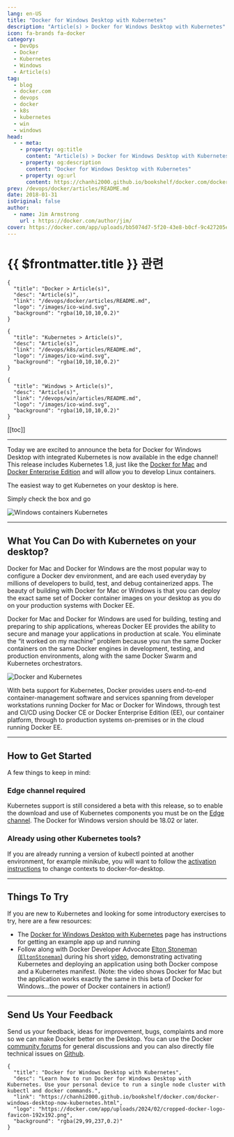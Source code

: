```yaml
---
lang: en-US
title: "Docker for Windows Desktop with Kubernetes"
description: "Article(s) > Docker for Windows Desktop with Kubernetes"
icon: fa-brands fa-docker
category:
  - DevOps
  - Docker
  - Kubernetes
  - Windows
  - Article(s)
tag:
  - blog
  - docker.com
  - devops
  - docker
  - k8s
  - kubernetes
  - win
  - windows
head:
  - - meta:
    - property: og:title
      content: "Article(s) > Docker for Windows Desktop with Kubernetes"
    - property: og:description
      content: "Docker for Windows Desktop with Kubernetes"
    - property: og:url
      content: https://chanhi2000.github.io/bookshelf/docker.com/docker-windows-desktop-now-kubernetes.html
prev: /devops/docker/articles/README.md
date: 2018-01-31
isOriginal: false
author:
  - name: Jim Armstrong
    url : https://docker.com/author/jim/
cover: https://docker.com/app/uploads/bb5074d7-5f20-43e8-b0cf-9c427205eeab.jpg
---
```


# {{ $frontmatter.title }} 관련

```component VPCard
{
  "title": "Docker > Article(s)",
  "desc": "Article(s)",
  "link": "/devops/docker/articles/README.md",
  "logo": "/images/ico-wind.svg",
  "background": "rgba(10,10,10,0.2)"
}
```

```component VPCard
{
  "title": "Kubernetes > Article(s)",
  "desc": "Article(s)",
  "link": "/devops/k8s/articles/README.md",
  "logo": "/images/ico-wind.svg",
  "background": "rgba(10,10,10,0.2)"
}
```

```component VPCard
{
  "title": "Windows > Article(s)",
  "desc": "Article(s)",
  "link": "/devops/win/articles/README.md",
  "logo": "/images/ico-wind.svg",
  "background": "rgba(10,10,10,0.2)"
}
```

[[toc]]

---

<SiteInfo
  name="Docker for Windows Desktop with Kubernetes"
  desc="Learn how to run Docker for Windows Desktop with Kubernetes. Use your personal device to run a single node cluster with kubectl and docker commands."
  url="https://docker.com/blog/docker-windows-desktop-now-kubernetes"
  logo="https://docker.com/app/uploads/2024/02/cropped-docker-logo-favicon-192x192.png"
  preview="https://docker.com/app/uploads/bb5074d7-5f20-43e8-b0cf-9c427205eeab.jpg"/>

Today we are excited to announce the beta for Docker for Windows Desktop with integrated Kubernetes is now available in the edge channel! This release includes Kubernetes 1.8, just like the [<FontIcon icon="fa-brands fa-docker"/>Docker for Mac](https://docker.com/docker-mac) and [<FontIcon icon="fa-brands fa-docker"/>Docker Enterprise Edition](https://beta.docker.com/) and will allow you to develop Linux containers.

The easiest way to get Kubernetes on your desktop is here.

Simply check the box and go

![Windows containers Kubernetes](https://docker.com/app/uploads/bb5074d7-5f20-43e8-b0cf-9c427205eeab.jpg)

---

## What You Can Do with Kubernetes on your desktop?

Docker for Mac and Docker for Windows are the most popular way to configure a Docker dev environment, and are each used everyday by millions of developers to build, test, and debug containerized apps. The beauty of building with Docker for Mac or Windows is that you can deploy the exact same set of Docker container images on your desktop as you do on your production systems with Docker EE.

Docker for Mac and Docker for Windows are used for building, testing and preparing to ship applications, whereas Docker EE provides the ability to secure and manage your applications in production at scale. You eliminate the “it worked on my machine” problem because you run the same Docker containers on the same Docker engines in development, testing, and production environments, along with the same Docker Swarm and Kubernetes orchestrators.

![Docker and Kubernetes](https://docker.com/app/uploads/29f072ad-663a-4d8a-9eaa-d34f1eb6cb8d.jpg)

With beta support for Kubernetes, Docker provides users end-to-end container-management software and services spanning from developer workstations running Docker for Mac or Docker for Windows, through test and CI/CD using Docker CE or Docker Enterprise Edition (EE), our container platform, through to production systems on-premises or in the cloud running Docker EE.

---

## How to Get Started

A few things to keep in mind:

### Edge channel required  

Kubernetes support is still considered a beta with this release, so to enable the download and use of Kubernetes components you must be on the [<FontIcon icon="fa-brands fa-docker"/>Edge channel](https://docs.docker.com/docker-for-windows/install/). The Docker for Windows version should be 18.02 or later.

### Already using other Kubernetes tools?  

If you are already running a version of kubectl pointed at another environment, for example minikube, you will want to follow the [<FontIcon icon="fa-brands fa-docker"/>activation instructions](https://docs.docker.com/docker-for-windows/#kubernetes) to change contexts to docker-for-desktop.

<SiteInfo
  name="Windows"
  desc="Get started with Docker for Windows. This guide covers system requirements, where to download, and instructions on how to install and update."
  url="https://docs.docker.com/desktop/setup/install/windows-install//"
  logo="https://docs.docker.com/assets/images/favicon.svg"
  preview="https://docs.docker.com/images/thumbnail.webp"/>

<SiteInfo
  name="Sign in"
  desc="Explore the Learning center and understand the benefits of signing in to Docker Desktop"
  url="https://docs.docker.com/desktop/setup/sign-in//"
  logo="https://docs.docker.com/assets/images/favicon.svg"
  preview="https://docs.docker.com/images/thumbnail.webp"/>

---

## Things To Try

If you are new to Kubernetes and looking for some introductory exercises to try, here are a few resources:

- The [<FontIcon icon="fa-brands fa-docker"/>Docker for Windows Desktop with Kubernetes](https://docs.docker.com/docker-for-windows/kubernetes/) page has instructions for getting an example app up and running
- Follow along with Docker Developer Advocate [Elton Stoneman (<FontIcon icon="fa-brands fa-x-twitter"/>`EltonStoneman`)](https://twitter.com/EltonStoneman) during his short [<FontIcon icon="fa-brands fa-youtube"/>video](https://youtu.be/jWupQjdjLN0), demonstrating activating Kubernetes and deploying an application using both Docker compose and a Kubernetes manifest. (Note: the video shows Docker for Mac but the application works exactly the same in this beta of Docker for Windows…the power of Docker containers in action!)

<VidStack src="youtube/jWupQjdjLN0" />

---

## Send Us Your Feedback

Send us your feedback, ideas for improvement, bugs, complaints and more so we can make Docker better on the Desktop. You can use the Docker [community forums](https://forums.docker.com/c/docker-desktop-for-windows/48) for general discussions and you can also directly file technical issues on [Github](https://github.com/docker/for-win/issues).

<!-- TODO: add ARTICLE CARD -->
```component VPCard
{
  "title": "Docker for Windows Desktop with Kubernetes",
  "desc": "Learn how to run Docker for Windows Desktop with Kubernetes. Use your personal device to run a single node cluster with kubectl and docker commands.",
  "link": "https://chanhi2000.github.io/bookshelf/docker.com/docker-windows-desktop-now-kubernetes.html",
  "logo": "https://docker.com/app/uploads/2024/02/cropped-docker-logo-favicon-192x192.png",
  "background": "rgba(29,99,237,0.2)"
}
```
